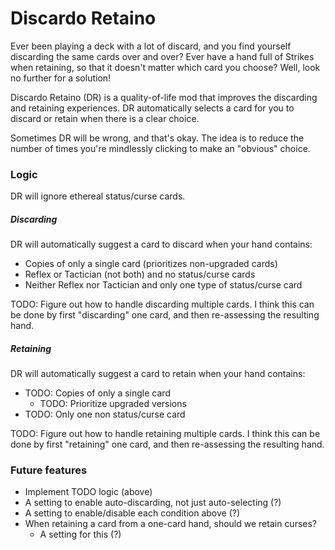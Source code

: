 # Discardo Retaino

Ever been playing a deck with a lot of discard, and you find
yourself discarding the same cards over and over? Ever have a hand
full of Strikes when retaining, so that it doesn't matter which
card you choose? Well, look no further for a solution!

Discardo Retaino (DR) is a quality-of-life mod that improves the discarding and retaining
experiences. DR automatically selects a card for you to discard or retain when there is a clear choice.

Sometimes DR will be wrong, and that's okay. The idea is to reduce the number of times
you're mindlessly clicking to make an "obvious" choice.

### Logic
DR will ignore ethereal status/curse cards.

##### Discarding
DR will automatically suggest a card to discard when your hand contains:
- Copies of only a single card (prioritizes non-upgraded cards)
- Reflex or Tactician (not both) and no status/curse cards
- Neither Reflex nor Tactician and only one type of status/curse card

TODO: Figure out how to handle discarding multiple cards. I think this can be done
by first "discarding" one card, and then re-assessing the resulting hand.

##### Retaining
DR will automatically suggest a card to retain when your hand contains:
- TODO: Copies of only a single card
    - TODO: Prioritize upgraded versions
- TODO: Only one non status/curse card

TODO: Figure out how to handle retaining multiple cards. I think this can be done
by first "retaining" one card, and then re-assessing the resulting hand.

### Future features
- Implement TODO logic (above)
- A setting to enable auto-discarding, not just auto-selecting (?)
- A setting to enable/disable each condition above (?)
- When retaining a card from a one-card hand, should we retain curses?
    - A setting for this (?)
